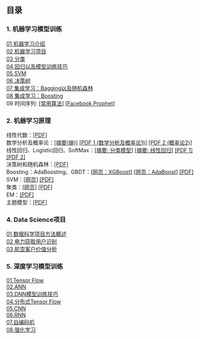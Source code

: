 ## 目录

### 1. 机器学习模型训练<br/>

[01 机器学习介绍](machine_learning_notes/01_introduction.md)<br/>
[02 机器学习项目](machine_learning_notes/02_machine_learning_project.md)<br/>
[03 分类](machine_learning_notes/03_classification.md)<br/>
[04 回归以及模型训练技巧](machine_learning_notes/04_model_training_and_linear_regression.md)<br/>
[05 SVM](machine_learning_notes/05_svm.md)<br/>
[06 决策树](machine_learning_notes/06_decision_tree.md)<br/>
[07 集成学习：Bagging以及随机森林](machine_learning_notes/07_ensembled_learning_bagging_random_forest.md)<br/>
[08 集成学习：Boosting](machine_learning_notes/08_ensembled_learning_boosting.md)<br/>
09 时间序列: [\[常用算法\]](https://www.kaggle.com/fangkun119/learn-time-series-analysis-in-python) [\[Facebook Prophet\]](https://www.kaggle.com/fangkun119/topic-9-part-2-time-series-with-facebook-prophet)

### 2. 机器学习原理<br/>

线性代数：[\[PDF\]](https://github.com/fangkun119/MLTheoryNotes/blob/master/notes/Linear_Algebra.pdf)<br/>
数学分析及概率论：[\[摘要(熵)\]](theory_note/Appendix_01_entropy.md) [\[PDF 1 (数学分析及概率论1)\]](https://github.com/fangkun119/MLTheoryNotes/blob/master/notes/Mathematics_Analysis_and_Probability_Theory_1.pdf) [\[PDF 2 (概率论2)\]](https://github.com/fangkun119/MLTheoryNotes/blob/master/notes/Probability_Theory_2.pdf) <br/>
线性回归、Logistic回归、SoftMax：[\[摘要: 分类模型\]](theory_note/Appendix_02_classification_algorithms.md) [\[摘要: 线性回归\]](theory_note/Appendix_03_linear_regression.md) [\[PDF 1\]](https://github.com/fangkun119/MLTheoryNotes/blob/master/notes/Linear_Regression_Logistic_Regression_and_SoftMax_1.pdf) [\[PDF 2\]](https://github.com/fangkun119/MLTheoryNotes/blob/master/notes/Linear_Regression_Logistic_Regression_and_SoftMax_2.pdf)<br/>
决策树和随机森林：[\[PDF\]](https://github.com/fangkun119/MLTheoryNotes/blob/master/notes/Tree_and_Forest.pdf)<br/>
Boosting：AdaBoosting、GBDT：[\[网页：XGBoost\]](theory_note/Appendix_05_xgboost.md) [\[网页：AdaBoost\]](theory_note/Appendix_06_adaboost.md)  [\[PDF\]](https://github.com/fangkun119/MLTheoryNotes/blob/master/notes/Boosting_AdaBoosting_GBDT.pdf)<br/>
SVM：[\[网页\]](theory_note/Appendix_04_svm.md) [\[PDF\]](https://github.com/fangkun119/MLTheoryNotes/blob/master/notes/SVM.pdf)<br/>
聚类：[\[网页\]](theory_note/Appendix_07_clustering.md) [\[PDF\]](https://github.com/fangkun119/MLTheoryNotes/blob/master/notes/Clustering_Algorithms.pdf)<br/>
EM：[\[PDF\]](https://github.com/fangkun119/MLTheoryNotes/blob/master/notes/EM.pdf)<br/>
主题模型：[\[PDF\]](https://github.com/fangkun119/MLTheoryNotes/blob/master/notes/Topic_Model.pdf)<br/>


### 4. Data Science项目<br/>

[01 数据科学项目方法概述](./data_science_project_notes/01_data_science_project.md)<br/>
[02 电力窃取用户识别](./data_science_project_notes/02_electric_power_stealing_user_identification.md)<br/>
[03 航空客户价值分析](./data_science_project_notes/03_airline_customer_value_analysis.md)<br/>


### 5. 深度学习模型训练<br/>
[01.Tensor Flow](deep_learning_notes/10_hands_on_tensorflow.md)<br/>
[02.ANN](deep_learning_notes/11_ann.md)<br/>
[03.DNN模型训练技巧](deep_learning_notes/12_dnn_train_skills.md)<br/>
[04.分布式Tensor Flow](deep_learning_notes/13_distributed_tensorflow.md)<br/>
[05.CNN](deep_learning_notes/14_cnn.md)<br/>
[06.RNN](deep_learning_notes/15_rnn.md)<br/>
[07.自编码机](deep_learning_notes/16_auto_encoder.md)<br/>
[08.强化学习](deep_learning_notes/17_reinforcement_learning.md)<br/>
